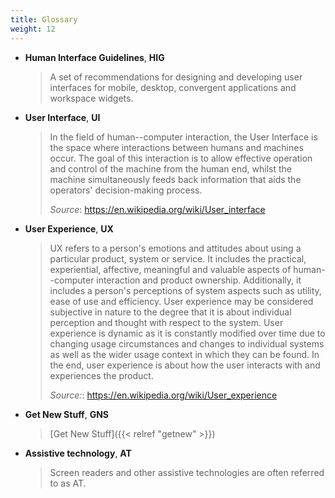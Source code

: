 ```yaml
---
title: Glossary
weight: 12
---
```


-   **Human Interface Guidelines**, **HIG**

    > A set of recommendations for designing and developing user
    > interfaces for mobile, desktop, convergent applications and
    > workspace widgets.

-   **User Interface**, **UI**

    > In the field of human--computer interaction, the User Interface is
    > the space where interactions between humans and machines occur.
    > The goal of this interaction is to allow effective operation and
    > control of the machine from the human end, whilst the machine
    > simultaneously feeds back information that aids the operators\'
    > decision-making process.
    >
    > *Source*: <https://en.wikipedia.org/wiki/User_interface>

-   **User Experience**, **UX**

    > UX refers to a person\'s emotions and attitudes about using a
    > particular product, system or service. It includes the practical,
    > experiential, affective, meaningful and valuable aspects of
    > human--computer interaction and product ownership. Additionally,
    > it includes a person's perceptions of system aspects such as
    > utility, ease of use and efficiency. User experience may be
    > considered subjective in nature to the degree that it is about
    > individual perception and thought with respect to the system. User
    > experience is dynamic as it is constantly modified over time due
    > to changing usage circumstances and changes to individual systems
    > as well as the wider usage context in which they can be found. In
    > the end, user experience is about how the user interacts with and
    > experiences the product.
    >
    > *Source:*: <https://en.wikipedia.org/wiki/User_experience>

-   **Get New Stuff**, **GNS**

    > [Get New Stuff]({{< relref "getnew" >}})

-   **Assistive technology**, **AT**

    > Screen readers and other assistive technologies are often referred
    > to as AT.
